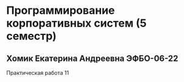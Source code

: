 # Программирование корпоративных систем (5 семестр)

## Хомик Екатерина Андреевна ЭФБО-06-22

Практическая работа 11